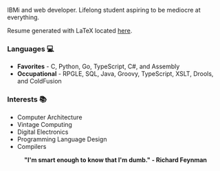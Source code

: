 IBMi and web developer. Lifelong student aspiring to be mediocre at everything. 

Resume generated with LaTeX located [here](https://github.com/barrettotte/Resume/blob/master/barrettotte-resume.pdf).

### Languages 💻
- **Favorites** - C, Python, Go, TypeScript, C#, and Assembly
- **Occupational** - RPGLE, SQL, Java, Groovy, TypeScript, XSLT, Drools, and ColdFusion

### Interests 📚
- Computer Architecture
- Vintage Computing
- Digital Electronics
- Programming Language Design
- Compilers

<p align="center">
  <strong>"I'm smart enough to know that I'm dumb." - Richard Feynman</strong>
</p>

<!--
<hr><br>
<p align="center">
  <img align="center" src="https://github-readme-stats.vercel.app/api/top-langs/?username=barrettotte&exclude_repo=LOTL,Learn,barrettotte.github.io&hide=jupyter%20notebook,JSON,ANTLR,Markdown&langs_count=10&layout=compact" />
</p>
-->
